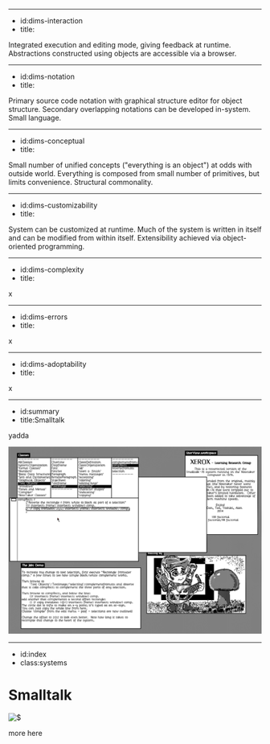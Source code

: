 ----------------------------------------------------------------------------------------------------
- id:dims-interaction
- title:<div class='shade1'><i class='fa fa-circle-play'></i> <i class='fa fa-lock-open'></i> <i class='fa fa-subscript'></i></div>

Integrated execution and editing mode, giving feedback at runtime. 
Abstractions constructed using objects are accessible via a browser.

----------------------------------------------------------------------------------------------------
- id:dims-notation
- title:<div class='shade2'><i class='fa fa-trophy'></i> <i class='fa fa-arrow-pointer'></i> <i class='fa fa-bars'></i></div>

Primary source code notation with graphical structure editor for object structure.
Secondary overlapping notations can be developed in-system. Small language.

----------------------------------------------------------------------------------------------------
- id:dims-conceptual
- title:<div class='shade2'><i class='fa fa-gem'></i><i class='fa fa-link'></i><i class='fa fa-hand-fist'></i></div>

Small number of unified concepts ("everything is an object") at odds with outside world.
Everything is composed from small number of primitives, but limits convenience. Structural commonality.

----------------------------------------------------------------------------------------------------
- id:dims-customizability
- title:<div class='shade3'><i class='fa fa-car-on'></i><i class='fa fa-list-ol'></i><i class='fa fa-file-circle-plus'></i><i class='fa fa-arrows-spin'></i></div>

System can be customized at runtime. Much of the system is written in itself and can be
modified from within itself. Extensibility achieved via object-oriented programming.

----------------------------------------------------------------------------------------------------
- id:dims-complexity
- title:<i class='fa fa-cog'></i>

x

----------------------------------------------------------------------------------------------------
- id:dims-errors
- title:<i class='fa fa-cog'></i>

x

----------------------------------------------------------------------------------------------------
- id:dims-adoptability
- title:<i class='fa fa-cog'></i>

x


----------------------------------------------------------------------------------------------------
- id:summary
- title:Smalltalk

yadda

![](img/smalltalk-78.png)



----------------------------------------------------------------------------------------------------
- id:index
- class:systems

# Smalltalk

![$](content=summary,link=index)

more here

